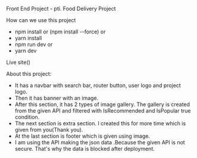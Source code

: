 Front End Project - pti. Food Delivery Project

How can we use this project
- npm install or (npm install --force)
 or
-  yarn install
- npm run dev
or
- yarn dev


Live site()


About this project:
- It has a navbar with search bar, router button, user logo and project logo.
- Then it has banner with an image.
- After this section, it has 2 types of image gallery. The gallery is created from the given API and filtered with IsRecommended and IsPopular true condition.
- The next section is extra section. I created this for more time which is given from you(Thank you).
- At the last section is footer which is given using image.
- I am using the API making the json data .Because the given API is not secure. That's why the data is blocked after deployment.
